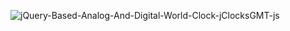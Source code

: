 ![jQuery-Based-Analog-And-Digital-World-Clock-jClocksGMT-js](https://github.com/user-attachments/assets/7fc4ffca-f92d-42a6-8738-df20e3f6affa)
